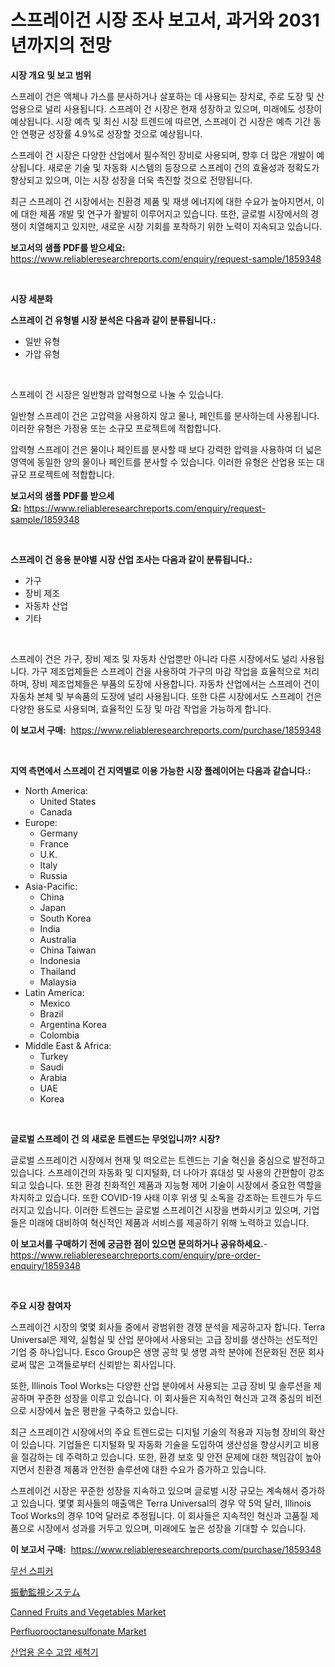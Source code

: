 <p><h1>스프레이건 시장 조사 보고서, 과거와 2031년까지의 전망</h1></p><p><strong>시장 개요 및 보고 범위</strong></p>
<p><p>스프레이 건은 액체나 가스를 분사하거나 살포하는 데 사용되는 장치로, 주로 도장 및 산업용으로 널리 사용됩니다. 스프레이 건 시장은 현재 성장하고 있으며, 미래에도 성장이 예상됩니다. 시장 예측 및 최신 시장 트렌드에 따르면, 스프레이 건 시장은 예측 기간 동안 연평균 성장률 4.9%로 성장할 것으로 예상됩니다. </p><p>스프레이 건 시장은 다양한 산업에서 필수적인 장비로 사용되며, 향후 더 많은 개발이 예상됩니다. 새로운 기술 및 자동화 시스템의 등장으로 스프레이 건의 효율성과 정확도가 향상되고 있으며, 이는 시장 성장을 더욱 촉진할 것으로 전망됩니다.</p><p>최근 스프레이 건 시장에서는 친환경 제품 및 재생 에너지에 대한 수요가 높아지면서, 이에 대한 제품 개발 및 연구가 활발히 이루어지고 있습니다. 또한, 글로벌 시장에서의 경쟁이 치열해지고 있지만, 새로운 시장 기회를 포착하기 위한 노력이 지속되고 있습니다.</p></p>
<p><strong>보고서의 샘플 PDF를 받으세요:</strong> <a href="https://www.reliableresearchreports.com/enquiry/request-sample/1859348">https://www.reliableresearchreports.com/enquiry/request-sample/1859348</a></p>
<p>&nbsp;</p>
<p><strong>시장 세분화</strong></p>
<p><strong>스프레이 건 유형별 시장 분석은 다음과 같이 분류됩니다.:</strong></p>
<p><ul><li>일반 유형</li><li>가압 유형</li></ul></p>
<p>&nbsp;</p>
<p><p>스프레이 건 시장은 일반형과 압력형으로 나눌 수 있습니다. </p><p>일반형 스프레이 건은 고압력을 사용하지 않고 물나, 페인트를 분사하는데 사용됩니다. 이러한 유형은 가정용 또는 소규모 프로젝트에 적합합니다.</p><p>압력형 스프레이 건은 물이나 페인트를 분사할 때 보다 강력한 압력을 사용하여 더 넓은 영역에 동일한 양의 물이나 페인트를 분사할 수 있습니다. 이러한 유형은 산업용 또는 대규모 프로젝트에 적합합니다.</p></p>
<p><strong>보고서의 샘플 PDF를 받으세요:</strong>&nbsp;<a href="https://www.reliableresearchreports.com/enquiry/request-sample/1859348">https://www.reliableresearchreports.com/enquiry/request-sample/1859348</a></p>
<p>&nbsp;</p>
<p><strong> 스프레이 건 응용 분야별 시장 산업 조사는 다음과 같이 분류됩니다.:</strong></p>
<p><ul><li>가구</li><li>장비 제조</li><li>자동차 산업</li><li>기타</li></ul></p>
<p>&nbsp;</p>
<p><p>스프레이 건은 가구, 장비 제조 및 자동차 산업뿐만 아니라 다른 시장에서도 널리 사용됩니다. 가구 제조업체들은 스프레이 건을 사용하여 가구의 마감 작업을 효율적으로 처리하며, 장비 제조업체들은 부품의 도장에 사용합니다. 자동차 산업에서는 스프레이 건이 자동차 본체 및 부속품의 도장에 널리 사용됩니다. 또한 다른 시장에서도 스프레이 건은 다양한 용도로 사용되며, 효율적인 도장 및 마감 작업을 가능하게 합니다.</p></p>
<p><strong>이 보고서 구매:</strong>&nbsp; <a href="https://www.reliableresearchreports.com/purchase/1859348">https://www.reliableresearchreports.com/purchase/1859348</a></p>
<p>&nbsp;</p>
<p><strong>지역 측면에서 스프레이 건 지역별로 이용 가능한 시장 플레이어는 다음과 같습니다.:</strong></p>
<p><ul>
    <li>
        North America:
        <ul>
            <li>United States</li>
            <li>Canada</li>
        </ul>
    </li>
    <li>
        Europe:
        <ul>
            <li>Germany</li>
            <li>France</li>
            <li>U.K.</li>
            <li>Italy</li>
            <li>Russia</li>
        </ul>
    </li>
    <li>
        Asia-Pacific:
        <ul>
            <li>China</li>
            <li>Japan</li>
            <li>South Korea</li>
            <li>India</li>
            <li>Australia</li>
            <li>China Taiwan</li>
            <li>Indonesia</li>
            <li>Thailand</li>
            <li>Malaysia</li>
        </ul>
    </li>
    <li>
        Latin America:
        <ul>
            <li>Mexico</li>
            <li>Brazil</li>
            <li>Argentina Korea</li>
            <li>Colombia</li>
        </ul>
    </li>
    <li>
        Middle East & Africa:
        <ul>
            <li>Turkey</li>
            <li>Saudi</li>
            <li>Arabia</li>
            <li>UAE</li>
            <li>Korea</li>
        </ul>
    </li>
    </ul></p>
<p>&nbsp;</p>
<p><strong>글로벌 스프레이 건 의 새로운 트렌드는 무엇입니까? 시장?</strong></p>
<p><p>글로벌 스프레이건 시장에서 현재 및 떠오르는 트렌드는 기술 혁신을 중심으로 발전하고 있습니다. 스프레이건의 자동화 및 디지털화, 더 나아가 휴대성 및 사용의 간편함이 강조되고 있습니다. 또한 환경 친화적인 제품과 지능형 제어 기술이 시장에서 중요한 역할을 차지하고 있습니다. 또한 COVID-19 사태 이후 위생 및 소독을 강조하는 트렌드가 두드러지고 있습니다. 이러한 트렌드는 글로벌 스프레이건 시장을 변화시키고 있으며, 기업들은 미래에 대비하여 혁신적인 제품과 서비스를 제공하기 위해 노력하고 있습니다.</p></p>
<p><strong>이 보고서를 구매하기 전에 궁금한 점이 있으면 문의하거나 공유하세요.</strong>- <a href="https://www.reliableresearchreports.com/enquiry/pre-order-enquiry/1859348">https://www.reliableresearchreports.com/enquiry/pre-order-enquiry/1859348</a></p>
<p>&nbsp;</p>
<p><strong>주요 시장 참여자</strong></p>
<p><p>스프레이건 시장의 몇몇 회사들 중에서 광범위한 경쟁 분석을 제공하고자 합니다. Terra Universal은 제약, 실험실 및 산업 분야에서 사용되는 고급 장비를 생산하는 선도적인 기업 중 하나입니다. Esco Group은 생명 공학 및 생명 과학 분야에 전문화된 전문 회사로써 많은 고객들로부터 신뢰받는 회사입니다.</p><p>또한, Illinois Tool Works는 다양한 산업 분야에서 사용되는 고급 장비 및 솔루션을 제공하며 꾸준한 성장을 이루고 있습니다. 이 회사들은 지속적인 혁신과 고객 중심의 비전으로 시장에서 높은 평판을 구축하고 있습니다.</p><p>최근 스프레이건 시장에서의 주요 트렌드로는 디지털 기술의 적용과 지능형 장비의 확산이 있습니다. 기업들은 디지털화 및 자동화 기술을 도입하여 생산성을 향상시키고 비용을 절감하는 데 주력하고 있습니다. 또한, 환경 보호 및 안전 문제에 대한 책임감이 높아지면서 친환경 제품과 안전한 솔루션에 대한 수요가 증가하고 있습니다.</p><p>스프레이건 시장은 꾸준한 성장을 지속하고 있으며 글로벌 시장 규모는 계속해서 증가하고 있습니다. 몇몇 회사들의 매출액은 Terra Universal의 경우 약 5억 달러, Illinois Tool Works의 경우 10억 달러로 추정됩니다. 이 회사들은 지속적인 혁신과 고품질 제품으로 시장에서 성과를 거두고 있으며, 미래에도 높은 성장을 기대할 수 있습니다.</p></p>
<p><strong>이 보고서 구매:</strong>&nbsp;&nbsp;<a href="https://www.reliableresearchreports.com/purchase/1859348">https://www.reliableresearchreports.com/purchase/1859348</a></p>
<p><p><a href="https://github.com/akzkkws047661437/Market-Research-Report-List-1/blob/main/9466732192274.md">무선 스피커</a></p><p><a href="https://github.com/wkuactfdzwizk06/Market-Research-Report-List-1/blob/main/7009848192459.md">振動監視システム</a></p><p><a href="https://view.publitas.com/reportprime-1/canned-fruits-and-vegetables-market-size-global-industry-overview-market-segmentation-and-forecast-2024-to-2031/">Canned Fruits and Vegetables Market</a></p><p><a href="https://valiant-lunge-8fe.notion.site/Perfluorooctanesulfonate-Market-Analysis-and-Market-Size-Global-Industry-Overview-Market-Segmentat-fe0adf3c9e454f469391fb64c76777f3">Perfluorooctanesulfonate Market</a></p><p><a href="https://medium.com/@bobbykihnyt57786/%EC%82%B0%EC%97%85%EC%9A%A9-%EB%9C%A8%EA%B1%B0%EC%9A%B4-%EB%AC%BC-%EC%95%95%EB%A0%A5-%EC%84%B8%EC%B2%99%EA%B8%B0-%EC%8B%9C%EC%9E%A5-%EC%8B%9C%EC%9E%A5-cagr-%EC%8B%9C%EC%9E%A5-%EB%8F%99%ED%96%A5-%EB%B0%8F-%EC%84%B1%EC%9E%A5-%EC%A0%84%EB%9E%B5%EC%97%90-%EB%8C%80%ED%95%9C-%ED%86%B5%EC%B0%B0%EB%A0%A5-4a6072bd57c4">산업용 온수 고압 세척기</a></p></p>
